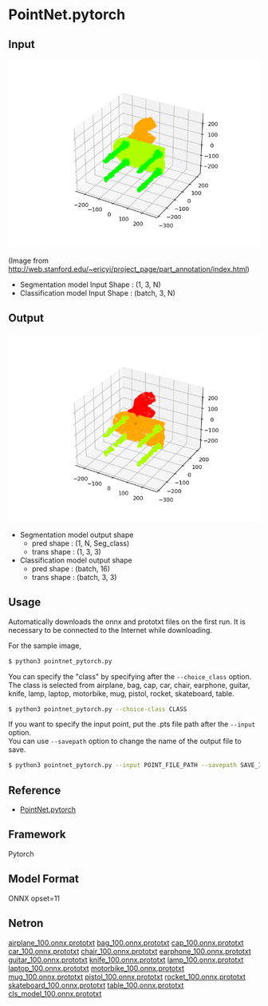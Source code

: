 # PointNet.pytorch

## Input

![Input](input.png)

(Image from http://web.stanford.edu/~ericyi/project_page/part_annotation/index.html)

- Segmentation model Input Shape : (1, 3, N)
- Classification model Input Shape : (batch, 3, N)

## Output

![Output](output.png)

- Segmentation model output shape
    - pred shape : (1, N, Seg_class)
    - trans shape : (1, 3, 3)
- Classification model output shape
    - pred shape : (batch, 16)
    - trans shape : (batch, 3, 3)

## Usage
Automatically downloads the onnx and prototxt files on the first run.
It is necessary to be connected to the Internet while downloading.

For the sample image,
``` bash
$ python3 pointnet_pytorch.py
```

You can specify the "class" by specifying after the `--choice_class` option.  
The class is selected from airplane, bag, cap, car, chair, earphone, guitar, knife, lamp, laptop, motorbike, mug, pistol, rocket, skateboard, table.  
```bash
$ python3 pointnet_pytorch.py --choice-class CLASS
```

If you want to specify the input point, put the .pts file path after the `--input` option.  
You can use `--savepath` option to change the name of the output file to save.
```bash
$ python3 pointnet_pytorch.py --input POINT_FILE_PATH --savepath SAVE_IMAGE_PATH
```


## Reference

- [PointNet.pytorch](https://github.com/fxia22/pointnet.pytorch)

## Framework

Pytorch

## Model Format

ONNX opset=11

## Netron

[airplane_100.onnx.prototxt](https://netron.app/?url=https://storage.googleapis.com/ailia-models/pointnet_pytorch/airplane_100.onnx.prototxt)
[bag_100.onnx.prototxt](https://netron.app/?url=https://storage.googleapis.com/ailia-models/pointnet_pytorch/bag_100.onnx.prototxt)
[cap_100.onnx.prototxt](https://netron.app/?url=https://storage.googleapis.com/ailia-models/pointnet_pytorch/cap_100.onnx.prototxt)
[car_100.onnx.prototxt](https://netron.app/?url=https://storage.googleapis.com/ailia-models/pointnet_pytorch/car_100.onnx.prototxt)
[chair_100.onnx.prototxt](https://netron.app/?url=https://storage.googleapis.com/ailia-models/pointnet_pytorch/chair_100.onnx.prototxt)
[earphone_100.onnx.prototxt](https://netron.app/?url=https://storage.googleapis.com/ailia-models/pointnet_pytorch/earphone_100.onnx.prototxt)
[guitar_100.onnx.prototxt](https://netron.app/?url=https://storage.googleapis.com/ailia-models/pointnet_pytorch/guitar_100.onnx.prototxt)
[knife_100.onnx.prototxt](https://netron.app/?url=https://storage.googleapis.com/ailia-models/pointnet_pytorch/knife_100.onnx.prototxt)
[lamp_100.onnx.prototxt](https://netron.app/?url=https://storage.googleapis.com/ailia-models/pointnet_pytorch/lamp_100.onnx.prototxt)
[laptop_100.onnx.prototxt](https://netron.app/?url=https://storage.googleapis.com/ailia-models/pointnet_pytorch/laptop_100.onnx.prototxt)
[motorbike_100.onnx.prototxt](https://netron.app/?url=https://storage.googleapis.com/ailia-models/pointnet_pytorch/motorbike_100.onnx.prototxt)
[mug_100.onnx.prototxt](https://netron.app/?url=https://storage.googleapis.com/ailia-models/pointnet_pytorch/mug_100.onnx.prototxt)
[pistol_100.onnx.prototxt](https://netron.app/?url=https://storage.googleapis.com/ailia-models/pointnet_pytorch/pistol_100.onnx.prototxt)
[rocket_100.onnx.prototxt](https://netron.app/?url=https://storage.googleapis.com/ailia-models/pointnet_pytorch/rocket_100.onnx.prototxt)
[skateboard_100.onnx.prototxt](https://netron.app/?url=https://storage.googleapis.com/ailia-models/pointnet_pytorch/skateboard_100.onnx.prototxt)
[table_100.onnx.prototxt](https://netron.app/?url=https://storage.googleapis.com/ailia-models/pointnet_pytorch/table_100.onnx.prototxt)
[cls_model_100.onnx.prototxt](https://netron.app/?url=https://storage.googleapis.com/ailia-models/pointnet_pytorch/cls_model_100.onnx.prototxt)
